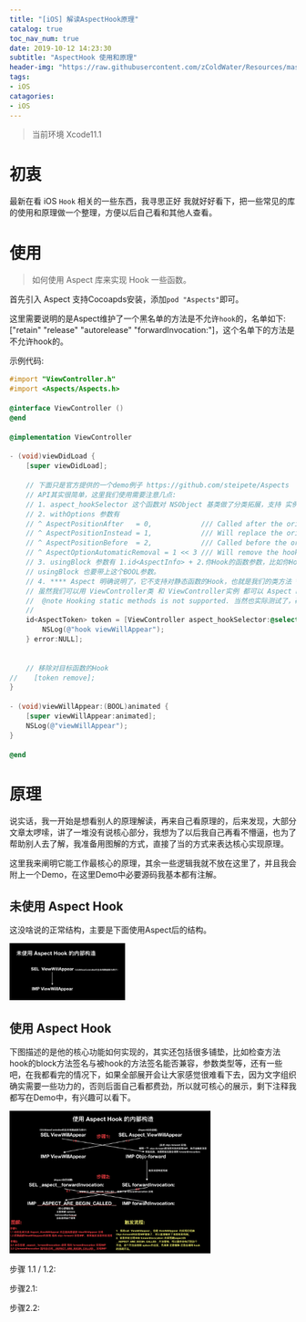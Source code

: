 ```yaml
---
title: "[iOS] 解读AspectHook原理"
catalog: true
toc_nav_num: true
date: 2019-10-12 14:23:30
subtitle: "AspectHook 使用和原理"
header-img: "https://raw.githubusercontent.com/zColdWater/Resources/master/Images/cover.jpg"
tags:
- iOS
catagories:
- iOS
---
```


> 当前环境 Xcode11.1 

# 初衷 
最新在看 iOS `Hook` 相关的一些东西，我寻思正好 我就好好看下，把一些常见的库的使用和原理做一个整理，方便以后自己看和其他人查看。

# 使用
> 如何使用 Aspect 库来实现 Hook 一些函数。

首先引入 Aspect 支持Cocoapds安装，添加`pod "Aspects"`即可。  

这里需要说明的是Aspect维护了一个黑名单的方法是不允许`hook`的，名单如下: ["retain" "release" "autorelease" "forwardInvocation:"]，这个名单下的方法是不允许hook的。

示例代码:
```ObjectiveC
#import "ViewController.h"
#import <Aspects/Aspects.h>

@interface ViewController ()
@end

@implementation ViewController

- (void)viewDidLoad {
    [super viewDidLoad];
    
    // 下面只是官方提供的一个demo例子 https://github.com/steipete/Aspects
    // API其实很简单，这里我们使用需要注意几点:
    // 1. aspect_hookSelector 这个函数对 NSObject 基类做了分类拓展，支持 实例方法 和 类方法 。
    // 2. withOptions 参数有
    // ^ AspectPositionAfter   = 0,            /// Called after the original implementation (default) 原函数先调用，Hook函数后调用。
    // ^ AspectPositionInstead = 1,            /// Will replace the original implementation. Hook函数代替原函数，意味着选择这个参数。
    // ^ AspectPositionBefore  = 2,            /// Called before the original implementation. 原函数后调用，Hook函数先调用。
    // ^ AspectOptionAutomaticRemoval = 1 << 3 /// Will remove the hook after the first execution. 只对目标函数Hook一次。
    // 3. usingBlock 参数有 1.id<AspectInfo> + 2.你Hook的函数参数，比如你Hook的viewWillAppear函数，有BOOL类型的Animation参数，所以
    // usingBlock 也要带上这个BOOL参数。
    // 4. **** Aspect 明确说明了，它不支持对静态函数的Hook，也就是我们的类方法 ****
    // 虽然我们可以用 ViewController类 和 ViewController实例 都可以 Aspect Hook 函数，但是其Hook的函数都是 实例方法 不能Hook到静态方法 下面引入下Aspect注释
    //  @note Hooking static methods is not supported. 当然也实际测试了，确实如此。
    //
    id<AspectToken> token = [ViewController aspect_hookSelector:@selector(viewWillAppear:) withOptions:AspectPositionAfter usingBlock:^(id<AspectInfo> aspectInfo, BOOL animation) {
        NSLog(@"hook viewWillAppear");
    } error:NULL];
    
    
    // 移除对目标函数的Hook
//    [token remove];
}

- (void)viewWillAppear:(BOOL)animated {
    [super viewWillAppear:animated];
    NSLog(@"viewWillAppear");
}

@end
```

# 原理
说实话，我一开始是想看别人的原理解读，再来自己看原理的，后来发现，大部分文章太啰嗦，讲了一堆没有说核心部分，我想为了以后我自己再看不懵逼，也为了帮助别人去了解，我准备用图解的方式，直接了当的方式来表达核心实现原理。  

这里我来阐明它能工作最核心的原理，其余一些逻辑我就不放在这里了，并且我会附上一个Demo，在这里Demo中必要源码我基本都有注解。


## 未使用 Aspect Hook

这没啥说的正常结构，主要是下面使用Aspect后的结构。

<img src="https://raw.githubusercontent.com/zColdWater/Resources/master/Images/aspect1.png" height="100" />

## 使用 Aspect Hook  

下图描述的是他的核心功能如何实现的，其实还包括很多铺垫，比如检查方法hook的block方法签名与被hook的方法签名能否兼容，参数类型等，还有一些吧，在我都看完的情况下，如果全部展开会让大家感觉很难看下去，因为文字组织确实需要一些功力的，否则后面自己看都费劲，所以就可核心的展示，剩下注释我都写在Demo中，有兴趣可以看下。

<img src="https://raw.githubusercontent.com/zColdWater/Resources/master/Images/aspect2.png" height="250" />

步骤 1.1 / 1.2:    



步骤2.1:  

步骤2.2:  


